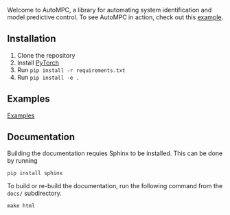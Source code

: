 Welcome to AutoMPC, a library for automating system identification and model predictive control.
To see AutoMPC in action, check out this [example](examples/0_MainDemo.ipynb).

## Installation

 1. Clone the repository
 2. Install [PyTorch](https://pytorch.org/get-started/locally/)
 3. Run `pip install -r requirements.txt`
 4. Run `pip install -e .`

## Examples
[Examples](examples/readme.md)

## Documentation
Building the documentation requies Sphinx to be installed.  This can be done by running
```
pip install sphinx
```

To build or re-build the documentation, run the following command from the `docs/` subdirectory.
```
make html
```
